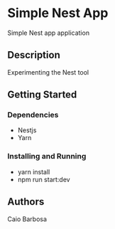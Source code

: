 # Simple Nest App

Simple Nest app application

## Description

Experimenting the Nest tool

## Getting Started

### Dependencies

* Nestjs
* Yarn

### Installing and Running

* yarn install
* npm run start:dev


## Authors

Caio Barbosa
